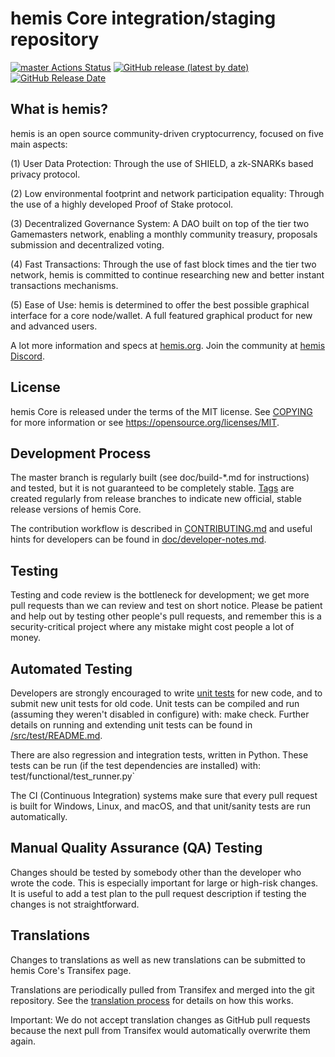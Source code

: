 hemis Core integration/staging repository
=====================================

[![master Actions Status](https://github.com/hemis-Project/hemis/workflows/CI%20Actions%20for%20hemis/badge.svg)](https://github.com/hemis-Project/hemis/actions)
[![GitHub release (latest by date)](https://img.shields.io/github/v/release/hemis-Project/hemis?color=%235c4b7d&cacheSeconds=3600)](https://github.com/hemis-Project/hemis/releases)
[![GitHub Release Date](https://img.shields.io/github/release-date/hemis-Project/hemis?color=%235c4b7d&cacheSeconds=3600)](https://github.com/hemis-Project/hemis/releases)

## What is hemis?

hemis is an open source community-driven cryptocurrency, focused on five main aspects:

(1) User Data Protection: Through the use of SHIELD, a zk-SNARKs based privacy protocol.

(2) Low environmental footprint and network participation equality: Through the use of a highly developed Proof of Stake protocol.

(3) Decentralized Governance System: A DAO built on top of the tier two Gamemasters network, enabling a monthly community treasury, proposals submission and decentralized voting.

(4) Fast Transactions: Through the use of fast block times and the tier two network, hemis is committed to continue researching new and better instant transactions mechanisms.

(5) Ease of Use: hemis is determined to offer the best possible graphical interface for a core node/wallet. A full featured graphical product for new and advanced users.

A lot more information and specs at [hemis.org](https://www.hemis.org/). Join the community at [hemis Discord](https://discordapp.com/invite/jzqVsJd).

## License
hemis Core is released under the terms of the MIT license. See [COPYING](https://github.com/hemis-Project/hemis/blob/master/COPYING) for more information or see https://opensource.org/licenses/MIT.

## Development Process

The master branch is regularly built (see doc/build-*.md for instructions) and tested, but it is not guaranteed to be completely stable. [Tags](https://github.com/hemis-Project/hemis/tags) are created regularly from release branches to indicate new official, stable release versions of hemis Core.

The contribution workflow is described in [CONTRIBUTING.md](https://github.com/hemis-Project/hemis/blob/master/CONTRIBUTING.md) and useful hints for developers can be found in [doc/developer-notes.md](https://github.com/hemis-Project/hemis/blob/master/doc/developer-notes.md).

## Testing

Testing and code review is the bottleneck for development; we get more pull requests than we can review and test on short notice. Please be patient and help out by testing other people's pull requests, and remember this is a security-critical project where any mistake might cost people a lot of money.

## Automated Testing

Developers are strongly encouraged to write [unit tests](https://github.com/hemis-Project/hemis/blob/master/src/test/README.md) for new code, and to submit new unit tests for old code. Unit tests can be compiled and run (assuming they weren't disabled in configure) with: make check. Further details on running and extending unit tests can be found in [/src/test/README.md](https://github.com/hemis-Project/hemis/blob/master/src/test/README.md).

There are also regression and integration tests, written in Python. These tests can be run (if the test dependencies are installed) with: test/functional/test_runner.py`

The CI (Continuous Integration) systems make sure that every pull request is built for Windows, Linux, and macOS, and that unit/sanity tests are run automatically.

## Manual Quality Assurance (QA) Testing

Changes should be tested by somebody other than the developer who wrote the code. This is especially important for large or high-risk changes. It is useful to add a test plan to the pull request description if testing the changes is not straightforward.

## Translations

Changes to translations as well as new translations can be submitted to hemis Core's Transifex page.

Translations are periodically pulled from Transifex and merged into the git repository. See the [translation process](https://github.com/hemis-Project/hemis/blob/master/doc/translation_process.md) for details on how this works.

Important: We do not accept translation changes as GitHub pull requests because the next pull from Transifex would automatically overwrite them again.
